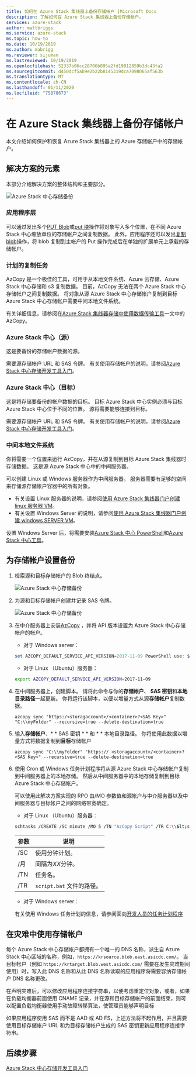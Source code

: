 ```yaml
---
title: 如何在 Azure Stack 集线器上备份存储帐户 |Microsoft Docs
description: 了解如何在 Azure Stack 集线器上备份存储帐户。
services: azure-stack
author: mattbriggs
ms.service: azure-stack
ms.topic: how-to
ms.date: 10/19/2019
ms.author: mabrigg
ms.reviewer: sijuman
ms.lastreviewed: 10/19/2019
ms.openlocfilehash: 52337b06cc28706b895a2fd19812859b3dc43fa2
ms.sourcegitcommit: d450dcf5ab9e2b22b8145319dca7098065af563b
ms.translationtype: MT
ms.contentlocale: zh-CN
ms.lasthandoff: 01/11/2020
ms.locfileid: "75878673"
---
```

# <a name="back-up-your-storage-accounts-on-azure-stack-hub"></a>在 Azure Stack 集线器上备份存储帐户

本文介绍如何保护和恢复 Azure Stack 集线器上的 Azure 存储帐户中的存储帐户。

## <a name="elements-of-the-solution"></a>解决方案的元素

本部分介绍解决方案的整体结构和主要部分。

![Azure Stack 中心存储备份](./media/azure-stack-network-howto-backup-storage/azure-stack-storage-backup.png)

### <a name="application-layer"></a>应用程序层

可以通过发出多个[PUT Blob](https://docs.microsoft.com/rest/api/storageservices/put-blob)或[put 块](https://docs.microsoft.com/rest/api/storageservices/put-block)操作将对象写入多个位置，在不同 Azure Stack 中心缩放单位的存储帐户之间复制数据。 此外，应用程序还可以发出[复制 blob](https://docs.microsoft.com/rest/api/storageservices/copy-blob)操作，将 blob 复制到主帐户的 Put 操作完成后在单独的扩展单元上承载的存储帐户。

### <a name="scheduled-copy-task"></a>计划的复制任务

AzCopy 是一个极佳的工具，可用于从本地文件系统、Azure 云存储、Azure Stack 中心存储和 s3 复制数据。 目前，AzCopy 无法在两个 Azure Stack 中心存储帐户之间复制数据。 将对象从源 Azure Stack 中心存储帐户复制到目标 Azure Stack 中心存储帐户需要中间本地文件系统。

有关详细信息，请参阅在[Azure Stack 集线器存储中使用数据传输工具](https://docs.microsoft.com/azure-stack/user/azure-stack-storage-transfer?view=azs-1908#azcopy)一文中的 AzCopy。

### <a name="azure-stack-hub-source"></a>Azure Stack 中心（源）

这是要备份的存储帐户数据的源。

需要源存储帐户 URL 和 SAS 令牌。 有关使用存储帐户的说明，请参阅[Azure Stack 中心存储开发工具入门](azure-stack-storage-dev.md)。

### <a name="azure-stack-hub-target"></a>Azure Stack 中心（目标）

这是将存储要备份的帐户数据的目标。 目标 Azure Stack 中心实例必须与目标 Azure Stack 中心位于不同的位置。 源将需要能够连接到目标。

需要源存储帐户 URL 和 SAS 令牌。 有关使用存储帐户的说明，请参阅[Azure Stack 中心存储开发工具入门](azure-stack-storage-dev.md)。

### <a name="intermediary-local-filesystem"></a>中间本地文件系统

你将需要一个位置来运行 AzCopy，并在从源复制到目标 Azure Stack 集线器时存储数据。 这是源 Azure Stack 中心中的中间服务器。

可以创建 Linux 或 Windows 服务器作为中间服务器。 服务器需要有足够的空间来存储源存储帐户容器中的所有对象。
- 有关设置 Linux 服务器的说明，请参阅[使用 Azure Stack 集线器门户创建 linux 服务器 VM](azure-stack-quick-linux-portal.md)。  
- 有关设置 Windows Server 的说明，请参阅[使用 Azure Stack 集线器门户创建 windows SERVER VM](azure-stack-quick-windows-portal.md)。  

设置 Windows Server 后，将需要安装[Azure Stack 中心 PowerShell](https://docs.microsoft.com/azure-stack/operator/azure-stack-powershell-install?toc=https%3A%2F%2Fdocs.microsoft.com%2FFazure-stack%2Fuser%2FTOC.json&bc=https%3A%2F%2Fdocs.microsoft.com%2FFazure-stack%2Fbreadcrumb%2Ftoc.json)和[Azure Stack 中心工具](https://docs.microsoft.com/azure-stack/operator/azure-stack-powershell-download?toc=https%3A%2F%2Fdocs.microsoft.com%2FFazure-stack%2Fuser%2FTOC.json&bc=https%3A%2F%2Fdocs.microsoft.com%2FFazure-stack%2Fbreadcrumb%2Ftoc.json)。

## <a name="set-up-backup-for-storage-accounts"></a>为存储帐户设置备份

1. 检索源和目标存储帐户的 Blob 终结点。

    ![Azure Stack 中心存储备份](./media/azure-stack-network-howto-backup-storage/back-up-step1.png)

2. 为源和目标存储帐户创建并记录 SAS 令牌。

    ![Azure Stack 中心存储备份](./media/azure-stack-network-howto-backup-storage/back-up-step2.png)

3. 在中介服务器上安装[AzCopy](https://github.com/Azure/azure-storage-azcopy) ，并将 API 版本设置为 Azure Stack 中心存储帐户的帐户。

    - 对于 Windows server：

    ```PowerShell  
    set AZCOPY_DEFAULT_SERVICE_API_VERSION=2017-11-09 PowerShell use: $env:AZCOPY_DEFAULT_SERVICE_API_VERSION="2017-11-09"
    ```

    - 对于 Linux （Ubuntu）服务器：

    ```bash  
    export AZCOPY_DEFAULT_SERVICE_API_VERSION=2017-11-09
    ```

4. 在中间服务器上，创建脚本。 请将此命令与你的**存储帐户**、 **SAS 密钥**和**本地目录路径**一起更新。 你将运行该脚本，以便以增量方式从源**存储帐户**复制数据。

    ```
    azcopy sync "https:/<storagaccount>/<container>?<SAS Key>" "C:\\myFolder" --recursive=true --delete-destination=true
    ```

5.  输入**存储帐户**、* * SAS 密钥 * * 和 * * 本地目录路径。  你将使用此数据以增量方式将数据复制到**目标**存储帐户
    
    ```
    azcopy sync "C:\\myFolder" "https:// <storagaccount>/<container>?<SAS Key>" --recursive=true --delete-destination=true
    ```

6.  使用 Cron 或 Windows 任务计划程序将从源 Azure Stack 中心存储帐户复制到中间服务器上的本地存储。 然后从中间服务器中的本地存储复制到目标 Azure Stack 中心存储帐户。

    可以使用此解决方案实现的 RPO 由/MO 参数值和源帐户与中介服务器以及中间服务器与目标帐户之间的网络带宽确定。

    - 对于 Linux （Ubuntu）服务器：

    ```bash  
    schtasks /CREATE /SC minute /MO 5 /TN "AzCopy Script" /TR C:\\&lt;script name>.bat
    ```

    | 参数 | 说明 | 
    | ---- | ---- |
    | /SC | 使用分钟计划。 |
    | /月 | 间隔为*XX*分钟。 |
    | /TN | 任务名。 |
    | /TR | `script.bat` 文件的路径。 |


    - 对于 Windows server：

    有关使用 Windows 任务计划的信息，请参阅面向[开发人员的任务计划程序](https://docs.microsoft.com/windows/win32/taskschd/task-scheduler-start-page)
    

## <a name="use-your-storage-account-in-a-disaster"></a>在灾难中使用存储帐户

每个 Azure Stack 中心存储帐户都拥有一个唯一的 DNS 名称，派生自 Azure Stack 中心区域的名称，例如，`https://krsource.blob.east.asicdc.com/`。 当目标帐户（例如 `https://krtarget.blob.west.asicdc.com/` 需要在发生灾难期间使用）时，写入此 DNS 名称和从此 DNS 名称读取的应用程序将需要容纳存储帐户 DNS 名称更改。

在声明灾难后，可以修改应用程序连接字符串，以便考虑重定位对象，或者，如果在负载均衡器前面使用 CNAME 记录，并在源和目标存储帐户的前面结束，则可以配置负载均衡器使用手动故障转移算法，使管理员能够声明目标

如果应用程序使用 SAS 而不是 AAD 或 AD FS，上述方法将不起作用，并且需要使用目标存储帐户 URL 和为目标存储帐户生成的 SAS 密钥更新应用程序连接字符串。

## <a name="next-steps"></a>后续步骤

[Azure Stack 中心存储开发工具入门](azure-stack-storage-dev.md)